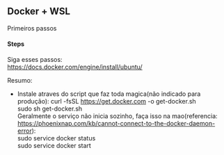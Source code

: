 ## Docker + WSL

Primeiros passos

#### Steps

Siga esses passos:  
https://docs.docker.com/engine/install/ubuntu/

Resumo:  
- Instale atraves do script que faz toda magica(não indicado para produção): 
curl -fsSL https://get.docker.com -o get-docker.sh  
sudo sh get-docker.sh  
Geralmente o serviço não inicia sozinho, faça isso na mao(referencia: https://phoenixnap.com/kb/cannot-connect-to-the-docker-daemon-error):  
sudo service docker status  
sudo service docker start
